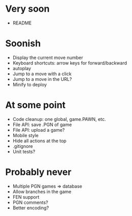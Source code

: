 # Very soon
- README

# Soonish
- Display the current move number
- Keyboard shortcuts: arrow keys for forward/backward
- autoplay
- Jump to a move with a click
- Jump to a move in the URL?
- Minify to deploy

# At some point
- Code cleanup: one global, game.PAWN, etc.
- File API: save .PGN of game
- File API: upload a game?
- Mobile style
- Hide all actions at the top
- .gitignore
- Unit tests?

# Probably never
- Multiple PGN games => database
- Allow branches in the game
- FEN support
- PGN comments?
- Better encoding?
